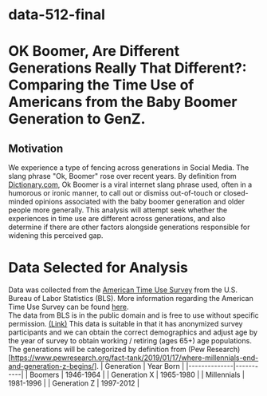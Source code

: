# data-512-final
# OK Boomer, Are Different Generations Really That Different?: <br>Comparing the Time Use of Americans from the Baby Boomer Generation to GenZ.  

## Motivation
We experience a type of fencing across generations in Social Media.  The slang phrase "Ok, Boomer" rose over recent years.  By definition from [Dictionary.com](https://www.dictionary.com/e/slang/ok-boomer/?itm_source=parsely-api), Ok Boomer is a viral internet slang phrase used, often in a humorous or ironic manner, to call out or dismiss out-of-touch or closed-minded opinions associated with the baby boomer generation and older people more generally.  This analysis will attempt seek whether the experiences in time use are different across generations, and also determine if there are other factors alongside generations responsible for widening this perceived gap.  

# Data Selected for Analysis
Data was collected from the [American Time Use Survey](https://www.bls.gov/tus/datafiles-0319.htm) from the U.S. Bureau of Labor Statistics (BLS).  More information regarding the American Time Use Survey can be found [here](https://www.bls.gov/tus/atususersguide.pdf).  
The data from BLS is in the public domain and is free to use without specific permission. [(Link)](https://www.bls.gov/bls/linksite.htm)
This data is suitable in that it has anonymized survey participants and we can obtain the correct demographics and adjust age by the year of survey to obtain working / retiring (ages 65+) age populations.  
The generations will be categorized by definition from (Pew Research)[https://www.pewresearch.org/fact-tank/2019/01/17/where-millennials-end-and-generation-z-begins/].
| Generation   | Year Born |
|--------------|-----------|
| Boomers      | 1946-1964 |
| Generation X | 1965-1980 |
| Millennials  | 1981-1996 |
| Generation Z | 1997-2012 |
